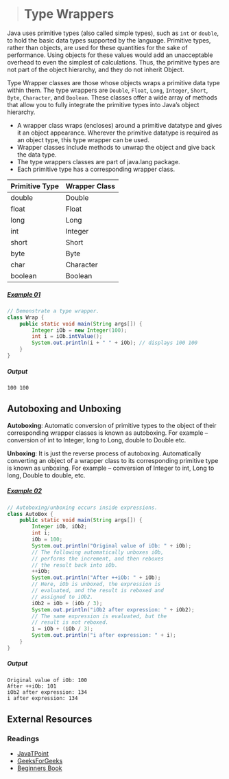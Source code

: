 ># Type Wrappers

Java uses primitive types (also called simple types), such as `int` or `double`, to hold the basic data types supported by the language. Primitive types, rather than objects, are used for these quantities for the sake of performance. Using objects for these values would add an unacceptable overhead to even the simplest of calculations. Thus, the primitive types are not part of the object hierarchy, and they do not inherit Object.

Type Wrapper classes are those whose objects wraps a primitive data type within them. The type wrappers are `Double`, `Float`, `Long`, `Integer`, `Short`, `Byte`, `Character`, and `Boolean`. These classes offer a wide array of methods that allow you to fully integrate the primitive types into Java’s object hierarchy.

* A wrapper class wraps (encloses) around a primitive datatype and gives it an object appearance. Wherever the primitive datatype is required as an object type, this type wrapper can be used.
* Wrapper classes include methods to unwrap the object and give back the data type.
* The type wrappers classes are part of java.lang package.
* Each primitive type has a corresponding wrapper class.

|Primitive Type|Wrapper Class|
|---|---|
|double|Double|
|float|Float|
|long|Long|
|int|Integer|
|short|Short|
|byte|Byte|
|char|Character|
|boolean|Boolean|

##### [Example 01](../20-Examples/15-Enumerations-Type-Wrappers-Autoboxing-and-Annotations/02-Type-Wrappers-and-Autoboxing/Example-01/)

```java
// Demonstrate a type wrapper.
class Wrap {
    public static void main(String args[]) {
        Integer iOb = new Integer(100);
        int i = iOb.intValue();
        System.out.println(i + " " + iOb); // displays 100 100
    }
}
```

##### Output

    100 100

## Autoboxing and Unboxing

__Autoboxing__: Automatic conversion of primitive types to the object of their corresponding wrapper classes is known as autoboxing. For example – conversion of int to Integer, long to Long, double to Double etc.

__Unboxing__: It is just the reverse process of autoboxing. Automatically converting an object of a wrapper class to its corresponding primitive type is known as unboxing. For example – conversion of Integer to int, Long to long, Double to double, etc.

##### [Example 02](../20-Examples/15-Enumerations-Type-Wrappers-Autoboxing-and-Annotations/02-Type-Wrappers-and-Autoboxing/Example-02/)

```java
// Autoboxing/unboxing occurs inside expressions.
class AutoBox {
    public static void main(String args[]) {
        Integer iOb, iOb2;
        int i;
        iOb = 100;
        System.out.println("Original value of iOb: " + iOb);
        // The following automatically unboxes iOb,
        // performs the increment, and then reboxes
        // the result back into iOb.
        ++iOb;
        System.out.println("After ++iOb: " + iOb);
        // Here, iOb is unboxed, the expression is
        // evaluated, and the result is reboxed and
        // assigned to iOb2.
        iOb2 = iOb + (iOb / 3);
        System.out.println("iOb2 after expression: " + iOb2);
        // The same expression is evaluated, but the
        // result is not reboxed.
        i = iOb + (iOb / 3);
        System.out.println("i after expression: " + i);
    }
}
```

##### Output

    Original value of iOb: 100
    After ++iOb: 101
    iOb2 after expression: 134
    i after expression: 134

## External Resources

### Readings

* [JavaTPoint](https://www.javatpoint.com/wrapper-class-in-java)
* [GeeksForGeeks](https://www.geeksforgeeks.org/wrapper-classes-java/)
* [Beginners Book](https://beginnersbook.com/2017/09/wrapper-class-in-java/)